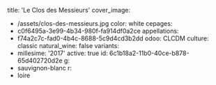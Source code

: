 title: 'Le Clos des Messieurs'
cover_image:
  - /assets/clos-des-messieurs.jpg
color: white
cepages:
  - c0f6495a-3e99-4b34-980f-fa914df0a2ce
appellations:
  - f74a2c7c-fad0-4b4c-8688-5c9d4cd3b2dd
odoo: CLCDM
culture: classic
natural_wine: false
variants:
  -
    millesime: '2017'
    active: true
id: 6c1b18a2-11b0-40ce-b878-65d402720d2e
g:
  - sauvignon-blanc
r:
  - loire
